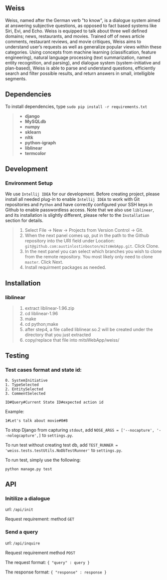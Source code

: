 ## Weiss

Weiss, named after the German verb "to know", is a dialogue system aimed at answering subjective questions, as opposed to fact based systems like Siri, Evi, and Echo. Weiss is equipped to talk about three well defined domains; news, restaurants, and movies. Trained off of news article comments, restaurant reviews, and movie critiques, Weiss aims to understand user’s requests as well as generalize popular views within these categories. Using concepts from machine learning (classification, feature engineering), natural language processing (text summarization, named entity recognition, and parsing), and dialogue system (system-initiative and plan-based), Weiss is able to parse and understand questions, efficiently search and filter possible results, and return answers in small, intelligible segments.

## Dependencies

To install dependencies, type `sudo pip install -r requirements.txt`

> - **django**
> - **MySQLdb** 
> - **numpy** 
> - **sklearn**
> - **nltk**
> - **python-igraph**
> - **liblinear**
> - **termcolor**


## Development
###  Environment Setup 

We use `Intellij IDEA` for our development. Before creating project, please install all needed plug-in to enable `Intellij IDEA` to work with Git repositories and `Python` and have correctly configured your SSH keys in Github to enable passwordless access. Note that we also use `liblinear`, and its installation is slightly different, please refer to the `Installation` section for details.

> 1.    Select File -> New -> Projects from Version Control -> Git.
> 2.    When the next panel comes up, put in the path to the Github repository into the URI
> field under Location:    `git@github.com:austinlostinboston/mitsWebApp.git`. Click
> Clone.
> 3.    In the next panel you can select which branches you wish to clone from the remote repository. You most likely only need to clone
> `master`. Click Next.
> 4.    Install requirment packages as needed.


## Installation 

### liblinear

> 1. extract liblinear-1.96.zip
> 2. cd liblinear-1.96
> 3. make
> 4. cd python;make
> 5. after step4, a file called liblinear.so.2 will be created under the directory that you just extracted
> 6. copy/replace that file into mitsWebApp/weiss/

## Testing
### Test cases format and state id:
    0. SystemInitiative
    1. TypeSelected
    2. EntitySelected
    3. CommentSelected
  
  `ID#Query#Current State ID#expected action id`
  
  Example:
  
  `1#Let's talk about movie#0#8`

  To stop Django from capturing `stdout`, add `NOSE_ARGS = ['--nocapture', '--nologcapture',]` to `settings.py`. 

  To run test without creating test db, add `TEST_RUNNER = 'weiss.tests.testUtils.NoDbTestRunner'` to `settings.py`.

  To run test, simply use the following:

  `python manage.py test`


## API
### Initilize a dialogue
    
url: `/api/init`
    
Request requirement:
    method `GET`
    
### Send a query
    
url: `/api/inquire`
    
Request requirement
    method `POST`
    
The request format:
    `{ "query" : query }`
    
The response format:
    `{ "response" : response }`

    
